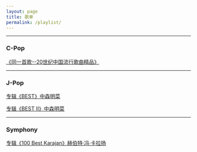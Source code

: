 ```yaml
---
layout: page
title: 歌单
permalink: /playlist/
---
```


-----

### C-Pop

[《同一首歌--20世纪中国流行歌曲精品》](https://robert1037.github.io/2022/02/07/cpop-20s.html)

-----

### J-Pop

[专辑《BEST》中森明菜](https://robert1037.github.io/2022/02/07/best-akina.html)

[专辑《BEST II》中森明菜](https://robert1037.github.io/2022/02/07/best2-akina.html)

-----

### Symphony

[专辑《100 Best Karajan》赫伯特·冯·卡拉扬](https://robert1037.github.io/2022/02/07/100-best-karajan.html)
